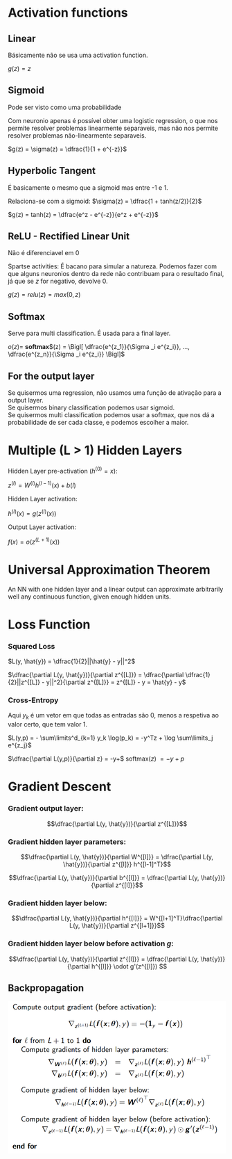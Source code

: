 # Activation functions

## Linear

Básicamente não se usa uma activation function.

$g(z) = z$

## Sigmoid

Pode ser visto como uma probabilidade

Com neuronio apenas é possível obter uma logistic regression, o que nos permite resolver problemas linearmente separaveis, mas não nos permite resolver problemas não-linearmente separaveis.

$g(z) = \sigma(z) = \dfrac{1}{1 + e^{-z}}$

## Hyperbolic Tangent

É basicamente o mesmo que a sigmoid mas entre -1 e 1.

Relaciona-se com a sigmoid: $\sigma(z) = \dfrac{1 + tanh(z/2)}{2}$

$g(z) = tanh(z) = \dfrac{e^z - e^{-z}}{e^z + e^{-z}}$ 

## ReLU - Rectified Linear Unit 

Não é diferenciavel em 0

Spartse activities: É bacano para simular a natureza. Podemos fazer com que alguns neuronios dentro da rede não contribuam para o resultado final, já que se $z$ for negativo, devolve 0.

$g(z) = relu(z) = max(0, z)$

## Softmax

Serve para multi classification. É usada para a final layer.

$o(z) =$ **softmax**$(z) = \Bigl[ \dfrac{e^{z_1}}{\Sigma _i e^{z_i}}, ..., \dfrac{e^{z_n}}{\Sigma _i e^{z_i}} \Bigl]$

## For the output layer

Se quisermos uma regression, não usamos uma função de ativação para a output layer.<br>
Se quisermos binary classification podemos usar sigmoid.<br>
Se quisermos multi classification podemos usar a softmax, que nos dá a probabilidade de ser cada classe, e podemos escolher a maior.

# Multiple (L > 1) Hidden Layers

Hidden Layer pre-activation ($h^{(0)} = x$):

$z^{(l)} = W^{(l)}h^{(l-1)}(x) + b(l)$

Hidden Layer activation:

$h^{(l)}(x) = g(z^{(l)}(x))$

Output Layer activation:

$f(x) = o(z^{(L + 1)}(x))$

# Universal Approximation Theorem

An NN with one hidden layer and a linear output can approximate arbitrarily well any continuous function, given enough hidden units.

# Loss Function

### Squared Loss

$L(y, \hat{y}) = \dfrac{1}{2}||\hat{y} - y||^2$

$\dfrac{\partial L(y, \hat{y})}{\partial z^{[L]}} = \dfrac{\partial \dfrac{1}{2}||z^{[L]} - y||^2}{\partial z^{[L]}} = z^{[L]} - y = \hat{y} - y$

### Cross-Entropy

Aqui $y_k$ é um vetor em que todas as entradas são 0, menos a respetiva ao valor certo, que tem valor 1.

$L(y,p) = - \sum\limits^d_{k=1} y_k \log(p_k) = -y^Tz + \log \sum\limits_j e^{z_j}$

$\dfrac{\partial L(y,p)}{\partial z} = -y+$ softmax($z$) $= -y + p$

# Gradient Descent

### Gradient output layer:

$$\dfrac{\partial L(y, \hat{y})}{\partial z^{[L]}}$$

### Gradient hidden layer parameters:

$$\dfrac{\partial L(y, \hat{y})}{\partial W^{[l]}} = \dfrac{\partial L(y, \hat{y})}{\partial z^{[l]}} h^{[l-1]^T}$$

$$\dfrac{\partial L(y, \hat{y})}{\partial b^{[l]}} = \dfrac{\partial L(y, \hat{y})}{\partial z^{[l]}}$$

### Gradient hidden layer below:

$$\dfrac{\partial L(y, \hat{y})}{\partial h^{[l]}} = W^{[l+1]^T}\dfrac{\partial L(y, \hat{y})}{\partial z^{[l+1]}}$$

### Gradient hidden layer below before activation $g$:

$$\dfrac{\partial L(y, \hat{y})}{\partial z^{[l]}} = \dfrac{\partial L(y, \hat{y})}{\partial h^{[l]}} \odot g'(z^{[l]}) $$

## Backpropagation

<img src="Imagens/T4 Backpropagation.png">